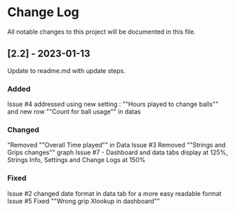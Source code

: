 # Change Log
All notable changes to this project will be documented in this file.


## [2.2] - 2023-01-13
  
Update to readme.md with update steps.
 
### Added

Issue #4 addressed using new setting : ""Hours played to change balls"" and new row ""Count for ball usage"" in datas

### Changed
  
"Removed ""Overall Time played"" in Data
Issue #3 Removed ""Strings and Grips changes"" graph
Issue #7 - Dashboard and data tabs display at 125%, Strings Info, Settings and Change Logs at 150%

### Fixed

Issue #2 changed date format in data tab for a more easy readable format
Issue #5 Fixed ""Wrong grip Xlookup in dashboard""
